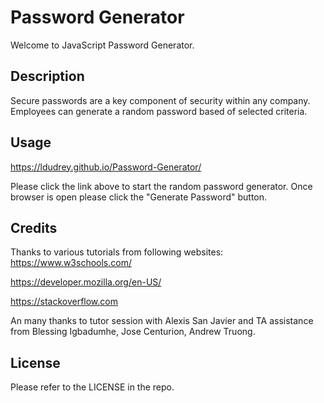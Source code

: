 # Password Generator
Welcome to JavaScript Password Generator.

## Description
Secure passwords are a key component of security within any company. Employees can generate a random password based of selected criteria.
## Usage

https://ldudrey.github.io/Password-Generator/

Please click the link above to start the random password generator. Once browser is open please click the "Generate Password" button.

## Credits

Thanks to various tutorials from following websites:
https://www.w3schools.com/

https://developer.mozilla.org/en-US/

https://stackoverflow.com

An many thanks to tutor session with Alexis San Javier and TA assistance from Blessing Igbadumhe, Jose Centurion, Andrew Truong.

## License
Please refer to the LICENSE in the repo.

